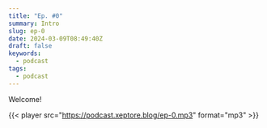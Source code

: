 ```yaml
---
title: "Ep. #0"
summary: Intro
slug: ep-0
date: 2024-03-09T08:49:40Z
draft: false
keywords:
  - podcast
tags:
  - podcast
---
```


Welcome!

{{< player src="https://podcast.xeptore.blog/ep-0.mp3" format="mp3" >}}

